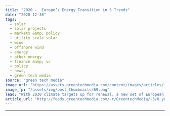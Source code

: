 ```yaml
---
title: "2020 -  Europe’s Energy Transition in 5 Trends"
date: "2020-12-30"
tags: 
  - solar
  - solar projects
  - markets &amp; policy
  - utility scale solar
  - wind
  - offshore wind
  - energy
  - other energy
  - finance &amp; vc
  - policy
  - news,
  - green tech media
source: "green tech media"
image_url: "https://assets.greentechmedia.com/content/images/articles/iberdrola_nunez_de_balboa_solar_plant.jpg"
image_fp: "/assets/img/post_thumbnails/69.png"
lead: "With 2030 climate targets up for renewal, a new set of European commissioners in place, and the post-Brexit relationship to negotiate, this year was always going to be a big one for Europe’s energy transition. Here's an outline of the most important  ..."
article_url: "http://feeds.greentechmedia.com/~r/GreentechMedia/~3/O_ynp3vAAhA/2020-europes-energy-transition-in-five-trends"
---
```


---
